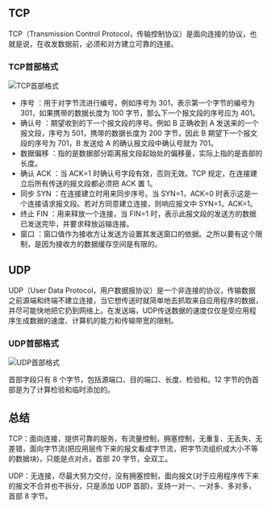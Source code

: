 ## TCP
TCP（Transmission Control Protocol，传输控制协议）是面向连接的协议，也就是说，在收发数据前，必须和对方建立可靠的连接。

### TCP首部格式

![TCP首部格式](http://images.cnblogs.com/cnblogs_com/wupeixuan/1185085/o_21a00b02-c0a6-4bcd-9af0-5ec6bb66e34c.jpg)

- 序号 ：用于对字节流进行编号，例如序号为 301，表示第一个字节的编号为 301，如果携带的数据长度为 100 字节，那么下一个报文段的序号应为 401。
- 确认号 ：期望收到的下一个报文段的序号。例如 B 正确收到 A 发送来的一个报文段，序号为 501，携带的数据长度为 200 字节，因此 B 期望下一个报文段的序号为 701，B 发送给 A 的确认报文段中确认号就为 701。
- 数据偏移 ：指的是数据部分距离报文段起始处的偏移量，实际上指的是首部的长度。
- 确认 ACK ：当 ACK=1 时确认号字段有效，否则无效。TCP 规定，在连接建立后所有传送的报文段都必须把 ACK 置 1。
- 同步 SYN ：在连接建立时用来同步序号。当 SYN=1，ACK=0 时表示这是一个连接请求报文段。若对方同意建立连接，则响应报文中 SYN=1，ACK=1。
- 终止 FIN ：用来释放一个连接，当 FIN=1 时，表示此报文段的发送方的数据已发送完毕，并要求释放运输连接。
- 窗口 ：窗口值作为接收方让发送方设置其发送窗口的依据。之所以要有这个限制，是因为接收方的数据缓存空间是有限的。

## UDP
UDP（User Data Protocol，用户数据报协议）是一个非连接的协议，传输数据之前源端和终端不建立连接，当它想传送时就简单地去抓取来自应用程序的数据，并尽可能快地把它扔到网络上。在发送端，UDP传送数据的速度仅仅是受应用程序生成数据的速度、计算机的能力和传输带宽的限制。
### UDP首部格式

![UDP首部格式](http://images.cnblogs.com/cnblogs_com/wupeixuan/1185085/o_bd6c05f3-02ee-4c8a-b374-40c87154a898.jpg)

首部字段只有 8 个字节，包括源端口、目的端口、长度、检验和。12 字节的伪首部是为了计算检验和临时添加的。

## 总结

TCP：面向连接，提供可靠的服务，有流量控制，拥塞控制，无重复、无丢失、无差错，面向字节流(把应用层传下来的报文看成字节流，把字节流组织成大小不等的数据块)，只能是点对点，首部 20 字节，全双工。

UDP：无连接，尽最大努力交付，没有拥塞控制，面向报文(对于应用程序传下来的报文不合并也不拆分，只是添加 UDP 首部)，支持一对一、一对多、多对多，首部 8 字节。